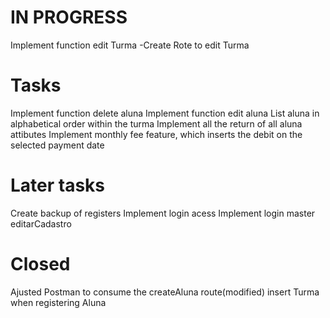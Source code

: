 # IN PROGRESS 
Implement function edit Turma
-Create Rote to edit Turma

# Tasks
Implement function delete aluna
Implement function edit aluna
List aluna in alphabetical order within the turma
Implement all the return of all aluna attibutes
Implement monthly fee feature, which inserts the debit on the selected payment date


# Later tasks
Create backup of registers
Implement login acess
Implement login master editarCadastro


# Closed

Ajusted Postman to consume the createAluna route(modified)
insert Turma when registering Aluna 
